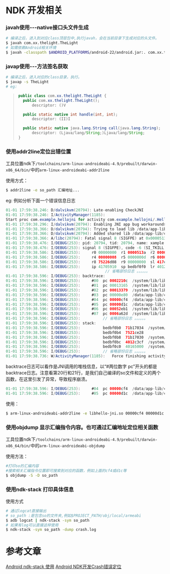 # NDK 开发相关

### javah使用---native接口头文件生成
```sh
# 编译之后，进入到对应class顶层包中,执行javah，会在当前目录下生成对应的头文件。
$ javah com.xx.thelight.TheLight
# 如需依赖Android相关环境
$ javah -classpath $ANDROID_PLATFORMS/android-22/android.jar:. com.xx.thelight.TheLight
```

### javap使用---方法签名获取
```sh
# 编译之后，进入对应的class目录，执行。
$ javap -s TheLight
# eg:
```

> ```java
>public class com.xx.thelight.TheLight {
>  	public com.xx.thelight.TheLight();
>    	descriptor: ()V
>
>  	public static native int handle(int, int);
>    	descriptor: (II)I
>
>  	public static native java.lang.String call(java.lang.String);
>    	descriptor: (Ljava/lang/String;)Ljava/lang/String;
>}
>```


### 使用addr2line定位出错位置

工具位置ndk下`/toolchains/arm-linux-androideabi-4.9/prebuilt/darwin-x86_64/bin/`中的`arm-linux-androideabi-addr2line`

使用方式：
```sh
$ addr2line -e so_path 汇编地址...

```

eg: 例如分析下面一个错误信息日志

```java
01-01 17:59:38.246: D/dalvikvm(20794): Late-enabling CheckJNI
01-01 17:59:38.246: I/ActivityManager(1185): 
Start proc com.example.hellojni for activity com.example.hellojni/.HelloJni: pid=20794 uid=10351 gids={50351, 1028, 1015}
01-01 17:59:38.296: I/dalvikvm(20794): Enabling JNI app bug workarounds for target SDK version 3...
01-01 17:59:38.366: D/dalvikvm(20794): Trying to load lib /data/app-lib/com.example.hellojni-1/libhello-jni.so 0x422a4f58
01-01 17:59:38.366: D/dalvikvm(20794): Added shared lib /data/app-lib/com.example.hellojni-1/libhello-jni.so 0x422a4f58
01-01 17:59:38.366: A/libc(20794): Fatal signal 8 (SIGFPE) at 0x0000513a (code=-6), thread 20794 (xample.hellojni)
01-01 17:59:38.476: I/DEBUG(253): pid: 20794, tid: 20794, name: xample.hellojni  >>> com.example.hellojni <<<
01-01 17:59:38.476: I/DEBUG(253): signal 8 (SIGFPE), code -6 (SI_TKILL), fault addr 0000513a
01-01 17:59:38.586: I/DEBUG(253):     r0 00000000  r1 0000513a  r2 00000008  r3 00000000
01-01 17:59:38.586: I/DEBUG(253):     r4 00000008  r5 0000000d  r6 0000513a  r7 0000010c
01-01 17:59:38.586: I/DEBUG(253):     r8 75226d08  r9 00000000  sl 417c5c38  fp bedbf134
01-01 17:59:38.586: I/DEBUG(253):     ip 41705910  sp bedbf0f0  lr 4012e169  pc 4013d10c  cpsr 000f0010
											// 省略部份日志 。。。。。。
01-01 17:59:38.596: I/DEBUG(253): backtrace:
01-01 17:59:38.596: I/DEBUG(253):     #00  pc 0002210c  /system/lib/libc.so (tgkill+12)
01-01 17:59:38.596: I/DEBUG(253):     #01  pc 00013165  /system/lib/libc.so (pthread_kill+48)
01-01 17:59:38.596: I/DEBUG(253):     #02  pc 00013379  /system/lib/libc.so (raise+10)
01-01 17:59:38.596: I/DEBUG(253):     #03  pc 00000e80  /data/app-lib/com.example.hellojni-1/libhello-jni.so (__aeabi_idiv0+8)
01-01 17:59:38.596: I/DEBUG(253):     #04  pc 00000cf4  /data/app-lib/com.example.hellojni-1/libhello-jni.so (willCrash+32)
01-01 17:59:38.596: I/DEBUG(253):     #05  pc 00000d1c  /data/app-lib/com.example.hellojni-1/libhello-jni.so (JNI_OnLoad+20)
01-01 17:59:38.596: I/DEBUG(253):     #06  pc 00052eb1  /system/lib/libdvm.so (dvmLoadNativeCode(char const*, Object*, char**)+468)
01-01 17:59:38.596: I/DEBUG(253):     #07  pc 0006a62d  /system/lib/libdvm.so
01-01 17:59:38.596: I/DEBUG(253):     	   // 省略部份日志 。。。。。。
01-01 17:59:38.596: I/DEBUG(253): stack:
01-01 17:59:38.596: I/DEBUG(253):          bedbf0b0  71b17034  /system/lib/libsechook.so
01-01 17:59:38.596: I/DEBUG(253):          bedbf0b4  7521ce28  
01-01 17:59:38.596: I/DEBUG(253):          bedbf0b8  71b17030  /system/lib/libsechook.so
01-01 17:59:38.596: I/DEBUG(253):          bedbf0bc  4012c3cf  /system/lib/libc.so (dlfree+50)
01-01 17:59:38.596: I/DEBUG(253):          bedbf0c0  40165000  /system/lib/libc.so
01-01 17:59:38.596: I/DEBUG(253):          // 省略部份日志 。。。。。。
01-01 17:59:38.736: W/ActivityManager(1185):   Force finishing activity com.example.hellojni/.HelloJni
```

backtrace日志可以看作是JNI调用的堆栈信息，以“#两位数字 pc”开头的都是backtrace日志。注意看第20行和21行，是我们自己编译的so文件和定义的两个函数，在这里引发了异常，导致程序崩溃。

```java
01-01 17:59:38.596: I/DEBUG(253):     #04  pc 00000cf4  /data/app-lib/com.example.hellojni-1/libhello-jni.so (willCrash+32)
01-01 17:59:38.596: I/DEBUG(253):     #05  pc 00000d1c  /data/app-lib/com.example.hellojni-1/libhello-jni.so (JNI_OnLoad+20)
```

使用：
```sh
$ arm-linux-androideabi-addr2line -e libhello-jni.so 00000cf4 00000d1c
```

### 使用objdump 显示汇编指令内容。也可通过汇编地址定位相关函数

工具位置ndk下`/toolchains/arm-linux-androideabi-4.9/prebuilt/darwin-x86_64/bin/`中的`arm-linux-androideabi-objdump`

使用方法：
```sh
#打印so的汇编内容
#搜索相关汇编指令位置即可搜索到对应的函数，例如上面的cf4或d1c等
$ objdump -S -D so_path
```

### 使用ndk-stack 打印具体信息
使用方式
```sh
# 通过logcat直接输出
# so_path :是包含so的文件夹,例如$PROJECT_PATH/obj/local/armeabi 
$ adb logcat | ndk-stack -sym so_path
# 如果有log可以直接这样使用
$ ndk-stack -sym so_path -dump crash.log
```

# 参考文章

[Android ndk-stack 使用](https://developer.android.com/ndk/guides/ndk-stack)
[Android NDK开发Crash错误定位](https://www.kancloud.cn/xyang0917/blogjnindk/117018)
